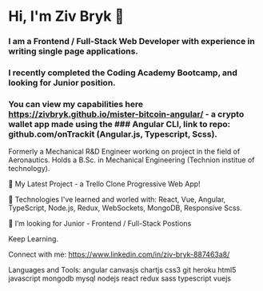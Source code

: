 # Hi, I'm Ziv Bryk 👋

<!--
**zivbryk/zivbryk** is a ✨ _special_ ✨ repository because its `README.md` (this file) appears on your GitHub profile.

Here are some ideas to get you started:

- 🔭 I’m currently working on ...
- 🌱 I’m currently learning ...
- 👯 I’m looking to collaborate on ...
- 🤔 I’m looking for help with ...
- 💬 Ask me about ...
- 📫 How to reach me: ...
- 😄 Pronouns: ...
- ⚡ Fun fact: ...
-->

### I am a Frontend / Full-Stack Web Developer with experience in writing single page applications.
### I recently completed the Coding Academy Bootcamp, and looking for Junior position.

### You can view my capabilities here https://zivbryk.github.io/mister-bitcoin-angular/ - a crypto wallet app made using the ### Angular CLI, link to repo: github.com/onTrackit (Angular.js, Typescript, Scss).

Formerly a Mechanical R&D Engineer working on project in the field of Aeronautics.
Holds a B.Sc. in Mechanical Engineering (Technion institue of technology).

🔭 My Latest Project - a Trello Clone Progressive Web App! 

🌱 Technologies I've learned and worled with: React, Vue, Angular, TypeScript, Node.js, Redux, WebSockets, MongoDB, Responsive Scss.

👯 I’m looking for Junior - Frontend / Full-Stack Postions

Keep Learning.

Connect with me:
https://www.linkedin.com/in/ziv-bryk-887463a8/

Languages and Tools:
angular canvasjs chartjs css3 git heroku html5 javascript mongodb mysql nodejs react redux sass typescript vuejs
